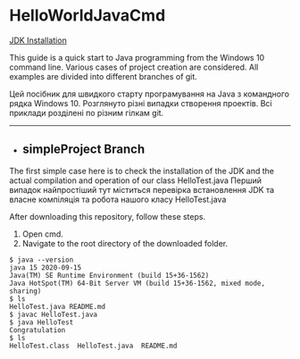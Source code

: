 ﻿# HelloWorldJavaCmd
 [JDK Installation](https://docs.oracle.com/javase/webdesign/pubs8/im/a.gif)
 


This guide is a quick start to Java programming from the Windows 10 command line.
Various cases of project creation are considered.
All examples are divided into different branches of git.

Цей посібник для швидкого старту програмування на Java з командного рядка Windows 10.
Розглянуто різні випадки створення проектів.
Всі приклади розділені по різним гілкам git.



---
- ## simpleProject Branch

The first simple case here is to check the installation of the JDK and the actual compilation and operation of our class HelloTest.java
Перший випадок найпростіший тут міститься перевірка встановлення JDK та власне компіляція та робота нашого класу HelloTest.java


After downloading this repository, follow these steps.
1. Open cmd.
2. Navigate to the root directory of the downloaded folder.
```
$ java --version
java 15 2020-09-15
Java(TM) SE Runtime Environment (build 15+36-1562)
Java HotSpot(TM) 64-Bit Server VM (build 15+36-1562, mixed mode, sharing)
$ ls
HelloTest.java README.md
$ javac HelloTest.java
$ java HelloTest
Congratulation
$ ls
HelloTest.class  HelloTest.java  README.md
```
